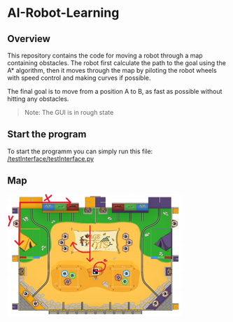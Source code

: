 # AI-Robot-Learning

## Overview

This repository contains the code for moving a robot through a map containing obstacles. The robot first calculate the
path to the goal using the A* algorithm, then it moves through the map by piloting the robot wheels with speed control
and making curves if possible.

The final goal is to move from a position A to B, as fast as possible without hitting any obstacles.

> Note: The GUI is in rough state

## Start the program
To start the programm you can simply run this file: [/testInterface/testInterface.py](/testInterface/testInterface.py)

## Map

![Map](img/Table-anotations.bmp)
